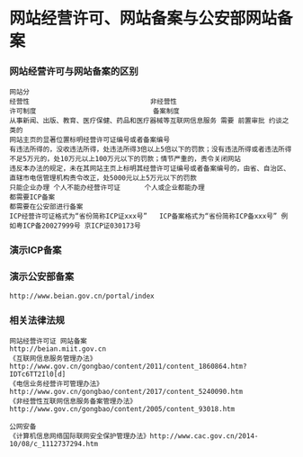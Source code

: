 # 网站经营许可、网站备案与公安部网站备案

### 网站经营许可与网站备案的区别

    网站分
    经营性                              非经营性
    许可制度                             备案制度
    从事新闻、出版、教育、医疗保健、药品和医疗器械等互联网信息服务 需要 前置审批 约谈之类的
    网站主页的显著位置标明经营许可证编号或者备案编号
    有违法所得的，没收违法所得，处违法所得3倍以上5倍以下的罚款；没有违法所得或者违法所得不足5万元的，处10万元以上100万元以下的罚款；情节严重的，责令关闭网站
    违反本办法的规定，未在其网站主页上标明其经营许可证编号或者备案编号的，由省、自治区、直辖市电信管理机构责令改正，处5000元以上5万元以下的罚款
    只能企业办理 个人不能办经营许可证      个人或企业都能办理
    都需要ICP备案
    都需要在公安部进行备案
    ICP经营许可证格式为“省份简称ICP证xxx号”   ICP备案格式为“省份简称ICP备xxx号” 例如粤ICP备20027999号 京ICP证030173号

### 演示ICP备案

### 演示公安部备案

    http://www.beian.gov.cn/portal/index

### 相关法律法规

    网站经营许可证 网站备案
    http://beian.miit.gov.cn
    《互联网信息服务管理办法》http://www.gov.cn/gongbao/content/2011/content_1860864.htm?IDTc6TT2Il0[d]
    《电信业务经营许可管理办法》http://www.gov.cn/gongbao/content/2017/content_5240090.htm
    《非经营性互联网信息服务备案管理办法》http://www.gov.cn/gongbao/content/2005/content_93018.htm
    
    公网安备 
    《计算机信息网络国际联网安全保护管理办法》http://www.cac.gov.cn/2014-10/08/c_1112737294.htm
    

